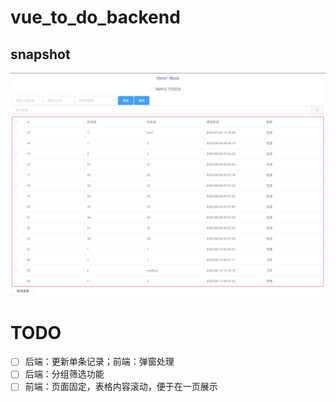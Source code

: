 # vue_to_do_backend

## snapshot
![simple_todos](media/simple_todos.png)

# TODO

- [ ] 后端：更新单条记录；前端：弹窗处理
- [ ] 后端：分组筛选功能
- [ ] 前端：页面固定，表格内容滚动，便于在一页展示